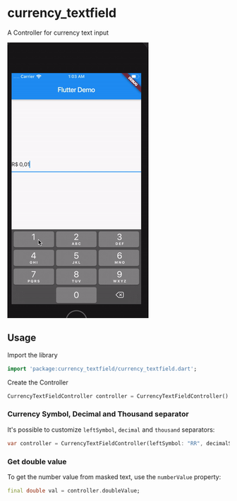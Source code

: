 # currency_textfield

A Controller for currency text input

![sample](doc/gif.gif)

## Usage

Import the library

```dart
import 'package:currency_textfield/currency_textfield.dart';
```

Create the Controller
```dart
CurrencyTextFieldController controller = CurrencyTextFieldController()
```

### Currency Symbol, Decimal and Thousand separator

It's possible to customize `leftSymbol`, `decimal` and `thousand` separators:

```dart
var controller = CurrencyTextFieldController(leftSymbol: "RR", decimalSymbol: ".", thousandSymbol: ",");
```

### Get double value

To get the number value from masked text, use the `numberValue` property:

```dart
final double val = controller.doubleValue;
```


